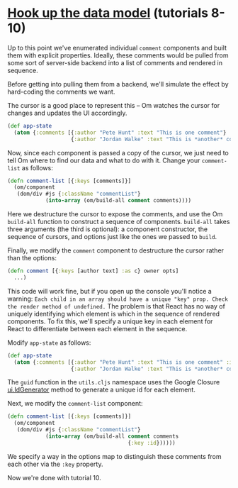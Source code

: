 # [Hook up the data model](http://facebook.github.io/react/docs/tutorial.html#hook-up-the-data-model) (tutorials 8-10)

Up to this point we've enumerated individual `comment` components and
built them with explicit properties. Ideally, these comments would be
pulled from some sort of server-side backend into a list of comments and rendered
in sequence.

Before getting into pulling them from a backend, we'll simulate the
effect by hard-coding the comments we want.

The cursor is a good place to represent this – Om watches the cursor
for changes and updates the UI accordingly.

```clojure
(def app-state
  (atom {:comments [{:author "Pete Hunt" :text "This is one comment"}
                    {:author "Jordan Walke" :text "This is *another* comment"}]}))
```

Now, since each component is passed a copy of the cursor, we just need
to tell Om where to find our data and what to do with it. Change your
`comment-list` as follows:

```clojure
(defn comment-list [{:keys [comments]}]
  (om/component
   (dom/div #js {:className "commentList"}
            (into-array (om/build-all comment comments))))
```

<!-- Here we build a list of two comments, specifying the `:path` to the -->
<!-- data that should be passed to the `comment` component. This is another -->
<!-- of the keys that that `om/build`'s third argument can take. Don't -->
<!-- forget the `into-array` call to convert the CLJS list into a JS array. -->

Here we destructure the cursor to expose the comments, and use the Om
`build-all` function to construct a sequence of
components. `build-all` takes three arguments (the third is optional):
a component constructor, the sequence of cursors, and options just like the
ones we passed to `build`.

<!-- The important piece of the third argument is -->
<!-- the unique `:id` key that allows Om to distinguish repeated comments. -->

Finally, we modify the `comment` component to destructure the cursor
rather than the options:

```clojure
(defn comment [{:keys [author text] :as c} owner opts]
  ...)
```

This code will work fine, but if you open up the console you'll notice
a warning: `Each child in an array should have a unique "key"
prop. Check the render method of undefined.` The problem is that React
has no way of uniquely identifying which element is which in the
sequence of rendered components. To fix this, we'll specify a unique
key in each element for React to differentiate between each element in
the sequence.

Modify `app-state` as follows:

```clojure
(def app-state
  (atom {:comments [{:author "Pete Hunt" :text "This is one comment" :id (guid)}
                    {:author "Jordan Walke" :text "This is *another* comment" :id (guid)}]}))
```

The `guid` function in the `utils.cljs` namespace uses the Google
Closure
[ui.IdGenerator](http://docs.closure-library.googlecode.com/git/class_goog_ui_IdGenerator.html)
method to generate a unique id for each element.

Next, we modify the `comment-list` component:

```clojure
(defn comment-list [{:keys [comments]}]
  (om/component
   (dom/div #js {:className "commentList"}
            (into-array (om/build-all comment comments
                                      {:key :id})))))
```

We specify a way in the options map to distinguish these comments from
each other via the `:key` property.

Now we're done with tutorial 10.
